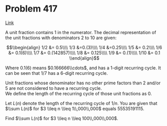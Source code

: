 # Problem 417

[Link](https://projecteuler.net/problem=417)

A unit fraction contains $1$ in the numerator. The decimal representation of the unit fractions with denominators $2$ to $10$ are given:

$$\\begin{align} 1/2 &= 0.5\\\\ 1/3 &=0.(3)\\\\ 1/4 &=0.25\\\\ 1/5 &= 0.2\\\\ 1/6 &= 0.1(6)\\\\ 1/7 &= 0.(142857)\\\\ 1/8 &= 0.125\\\\ 1/9 &= 0.(1)\\\\ 1/10 &= 0.1 \\end{align}$$

Where $0.1(6)$ means $0.166666\\cdots$, and has a $1$-digit recurring cycle. It can be seen that $1/7$ has a $6$-digit recurring cycle.

Unit fractions whose denominator has no other prime factors than $2$ and/or $5$ are not considered to have a recurring cycle.  
We define the length of the recurring cycle of those unit fractions as $0$. 

Let $L(n)$ denote the length of the recurring cycle of $1/n$. You are given that $\\sum L(n)$ for $3 \\leq n \\leq 1\\,000\\,000$ equals $55535191115$. 

Find $\\sum L(n)$ for $3 \\leq n \\leq 100\\,000\\,000$.
